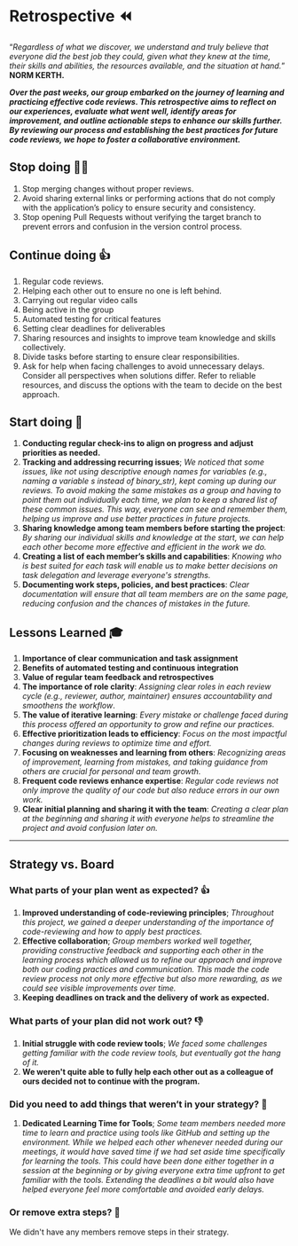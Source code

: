 <!-- this template is for inspiration, feel free to change it however you like! -->

# Retrospective ⏪

“_Regardless of what we discover, we understand and truly believe that everyone
did the best job they could, given what they knew at the time, their skills and
abilities, the resources available, and the situation at hand._” __NORM KERTH.__

___Over the past weeks, our group embarked on the journey of learning and
practicing effective code reviews. This retrospective aims to reflect on our
experiences, evaluate what went well, identify areas for improvement, and
outline actionable steps to enhance our skills further. By reviewing our
process and establishing the best practices for future code reviews, we hope
to foster a collaborative environment.___

## Stop doing 🙅‍♂️

   1. Stop merging changes without proper reviews.
   2. Avoid sharing external links or performing actions that do not comply with
   the application’s policy to ensure security and consistency.
   3. Stop opening Pull Requests without verifying the target branch to prevent
   errors and confusion in the version control process.

## Continue doing 👍

   1. Regular code reviews.
   2. Helping each other out to ensure no one is left behind.
   3. Carrying out regular video calls
   4. Being active in the group
   5. Automated testing for critical features
   6. Setting clear deadlines for deliverables
   7. Sharing resources and insights to improve team knowledge and skills collectively.
   8. Divide tasks before starting to ensure clear responsibilities.
   9. Ask for help when facing challenges to avoid unnecessary delays.
   Consider all perspectives when solutions differ. Refer to reliable resources,
   and discuss the options with the team to decide on the best approach.

## Start doing 🚀

   1. __Conducting regular check-ins to align on progress and adjust priorities
   as needed.__
   2. __Tracking and addressing recurring issues__; _We noticed that some issues,
   like not using descriptive enough names for variables (e.g., naming a
   variable s instead of binary_str), kept coming up during our reviews. To
   avoid making the same mistakes as a group and having to point them out
   individually each time, we plan to keep a shared list of these common
   issues. This way, everyone can see and remember them, helping us improve
   and use better practices in future projects._
   3. __Sharing knowledge among team members before starting the project__: _By
   sharing our individual skills and knowledge at the start, we can help each
   other become more effective and efficient in the work we do._
   4. __Creating a list of each member’s skills and capabilities__: _Knowing who
   is
   best suited for each task will enable us to make better decisions on task
   delegation and leverage everyone's strengths._
   5. __Documenting work steps, policies, and best practices__: _Clear documentation
   will ensure that all team members are on the same page, reducing confusion
   and the chances of mistakes in the future._

## Lessons Learned 🎓

   1. __Importance of clear communication and task assignment__
   2. __Benefits of automated testing and continuous integration__
   3. __Value of regular team feedback and retrospectives__
   4. __The importance of role clarity__: _Assigning clear roles in each review
   cycle (e.g., reviewer, author, maintainer) ensures accountability and
   smoothens the workflow_.
   5. __The value of iterative learning__: _Every mistake or challenge faced during
   this process offered an opportunity to grow and refine our practices._
   6. __Effective prioritization leads to efficiency__: _Focus on the most
   impactful changes during reviews to optimize time and effort._
   7. __Focusing on weaknesses and learning from others__: _Recognizing areas of
   improvement, learning from mistakes, and taking guidance from others are
   crucial for personal and team growth._
   8. __Frequent code reviews enhance expertise__: _Regular code reviews not only
   improve the quality of our code but also reduce errors in our own work._
   9. __Clear initial planning and sharing it with the team__: _Creating a clear
   plan
   at the beginning and sharing it with everyone helps to streamline the project
   and avoid confusion later on._

---

## Strategy vs. Board

### What parts of your plan went as expected? 👍

   1. __Improved understanding of code-reviewing principles__; _Throughout this
   project, we gained a deeper understanding of the importance of code-reviewing
    and how to apply best practices._
   2. __Effective collaboration__; _Group members worked well together, providing
   constructive feedback and supporting each other in the learning process which
    allowed us to refine our approach and improve both our coding practices and
   communication. This made the code review process not only more effective but
   also more rewarding, as we could see visible improvements over time._
   3. __Keeping deadlines on track and the delivery of work as expected.__

### What parts of your plan did not work out? 👎

   1. __Initial struggle with code review tools__; _We faced some challenges
   getting familiar with the code review tools, but eventually got the hang of it._
   2. __We weren't quite able to fully help each other out as a colleague of
   ours decided not to continue with the program.__

### Did you need to add things that weren’t in your strategy? 🤔

   1. __Dedicated Learning Time for Tools__; _Some team members needed more time
   to learn and practice using tools like GitHub and setting up the environment.
   While we helped each other whenever needed during our meetings, it would
   have saved time if we had set aside time specifically for learning the tools.
   This could have been done either together in a session at the beginning or
   by giving everyone extra time upfront to get familiar with the tools.
   Extending the deadlines a bit would also have helped everyone feel more
   comfortable and avoided early delays._

### Or remove extra steps? 🚮

We didn't have any members remove steps in their strategy.
